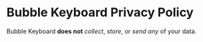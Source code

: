 Bubble Keyboard Privacy Policy
====================

Bubble Keyboard **does not** _collect_, _store_, or _send_ *any* of your data.

